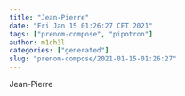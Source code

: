 ```yaml
---
title: "Jean-Pierre"
date: "Fri Jan 15 01:26:27 CET 2021"
tags: ["prenom-compose", "pipotron"]
author: m1ch3l
categories: ["generated"]
slug: "prenom-compose/2021-01-15-01:26:27"
---
```


Jean-Pierre

